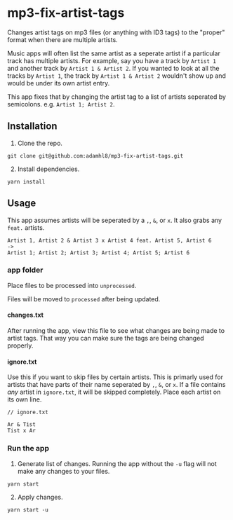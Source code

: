 # mp3-fix-artist-tags

Changes artist tags on mp3 files (or anything with ID3 tags) to the "proper" format when there are multiple artists.

Music apps will often list the same artist as a seperate artist if a particular track has multiple artists. For example, say you have a track by `Artist 1` and another track by `Artist 1 & Artist 2`. If you wanted to look at all the tracks by `Artist 1`, the track by `Artist 1 & Artist 2` wouldn't show up and would be under its own artist entry.

This app fixes that by changing the artist tag to a list of artists seperated by semicolons. e.g. `Artist 1; Artist 2`.

## Installation

1. Clone the repo.

```
git clone git@github.com:adamhl8/mp3-fix-artist-tags.git
```

2. Install dependencies.

```
yarn install
```

## Usage

This app assumes artists will be seperated by a `,`, `&`, or `x`. It also grabs any `feat.` artists.

```
Artist 1, Artist 2 & Artist 3 x Artist 4 feat. Artist 5, Artist 6
->
Artist 1; Artist 2; Artist 3; Artist 4; Artist 5; Artist 6
```

### app folder

Place files to be processed into `unprocessed`.

Files will be moved to `processed` after being updated.

#### changes.txt

After running the app, view this file to see what changes are being made to artist tags. That way you can make sure the tags are being changed properly.

#### ignore.txt

Use this if you want to skip files by certain artists. This is primarly used for artists that have parts of their name seperated by `,`, `&`, or `x`. If a file contains *any* artist in `ignore.txt`, it will be skipped completely. Place each artist on its own line.

```
// ignore.txt

Ar & Tist
Tist x Ar
```

### Run the app

1. Generate list of changes. Running the app without the `-u` flag will not make any changes to your files.

```
yarn start
```

2. Apply changes.

```
yarn start -u
```
